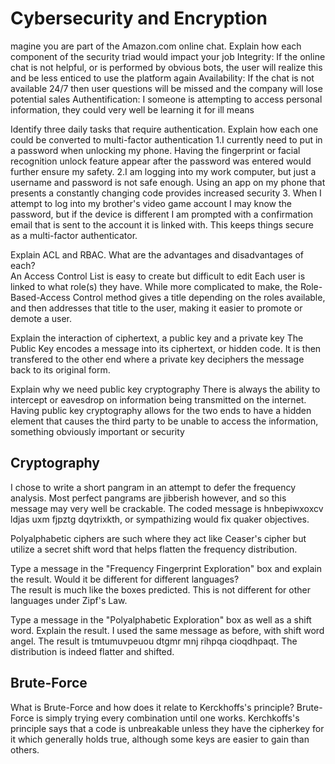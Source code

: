 
# Cybersecurity and Encryption 

magine you are part of the Amazon.com online chat. Explain how each component of the security triad would impact your job 
 Integrity: If the online chat is not helpful, or is performed by obvious bots, the user will realize this and be less enticed to use the platform again
 Availability: If the chat is not available 24/7 then user questions will be missed and the company will lose potential sales
 Authentification: I someone is attempting to access personal information, they could very well be learning it for ill means

Identify three daily tasks that require authentication. Explain how each one could be converted to multi-factor authentication 
 1.I currently need to put in a password when unlocking my phone. Having the fingerprint or facial recognition unlock feature appear after the password was entered would further ensure my safety.
 2.I am logging into my work computer, but just a username and password is not safe enough. Using an app on my phone that presents a constantly changing code provides increased security
 3. When I attempt to log into my brother's video game account I may know the password, but if the device is different I am prompted with a confirmation email that is sent to the account it is linked with. This keeps things secure as a multi-factor authenticator.

Explain ACL and RBAC. What are the advantages and disadvantages of each?  
 An Access Control List is easy to create but difficult to edit Each user is linked to what role(s) they have. While more complicated to make, the Role-Based-Access Control method gives a title depending on the roles available, and then addresses that title to the user, making it easier to promote or demote a user.

Explain the interaction of ciphertext, a public key and a private key 
 The Public Key encodes a message into its ciphertext, or hidden code. It is then transfered to the other end where a private key deciphers the message back to its original form.

Explain why we need public key cryptography
There is always the ability to intercept or eavesdrop on information being transmitted on the internet. Having public key cryptography allows for the two ends to have a hidden element that causes the third party to be unable to access the information, something obviously important or security

## Cryptography 
I chose to write a short pangram in an attempt to defer the frequency analysis. Most perfect pangrams are jibberish however, and so this message may very well be crackable.
The coded message is hnbepiwxoxcv ldjas uxm fjpztg dqytrixkth, or sympathizing would fix quaker objectives.
 
 Polyalphabetic ciphers are such where they act like Ceaser's cipher but utilize a secret shift word that helps flatten the frequency distribution.
 
Type a message in the "Frequency Fingerprint Exploration" box and explain the result.  Would it be different for different languages?  
 The result is much like the boxes predicted. This is not different for other languages under Zipf's Law.
 
Type a message in the "Polyalphabetic Exploration" box as well as a shift word.  Explain the result. 
I used the same message as before, with shift word angel. The result is
tmtumuvpeuou dtgmr mnj rihpqa cioqdhpaqt. The distribution is indeed flatter and shifted.
 
## Brute-Force 
What is Brute-Force and how does it relate to Kerckhoffs's principle?
Brute-Force is simply trying every combination until one works. Kerchkoffs's principle says that a code is unbreakable unless they have the cipherkey for it which generally holds true, although some keys are easier to gain than others.
